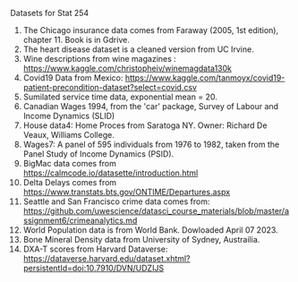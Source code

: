 Datasets for Stat 254

1. The Chicago insurance data comes from Faraway (2005, 1st edition), chapter 11. Book is in Gdrive.
2. The heart disease dataset is a cleaned version from UC Irvine.
3. Wine descriptions from wine magazines : https://www.kaggle.com/christopheiv/winemagdata130k
4. Covid19 Data from Mexico: https://www.kaggle.com/tanmoyx/covid19-patient-precondition-dataset?select=covid.csv
5. Sumilated service time data, exponential mean = 20.
6. Canadian Wages 1994, from the 'car' package, Survey of Labour and Income Dynamics (SLID)
7. House data4: Home Proces from Saratoga NY.  Owner: Richard De Veaux, Williams College.  
8. Wages7:  A panel of 595 individuals from 1976 to 1982, taken from the Panel Study of Income Dynamics (PSID).
9. BigMac data comes from https://calmcode.io/datasette/introduction.html
10. Delta Delays comes from https://www.transtats.bts.gov/ONTIME/Departures.aspx
11. Seattle and San Francisco crime data comes from: https://github.com/uwescience/datasci_course_materials/blob/master/assignment6/crimeanalytics.md
12. World Population data is from World Bank.  Dowloaded April 07 2023.
13. Bone Mineral Density data from University of Sydney, Austrailia.
14. DXA-T scores from Harvard Dataverse: https://dataverse.harvard.edu/dataset.xhtml?persistentId=doi:10.7910/DVN/UDZIJS

